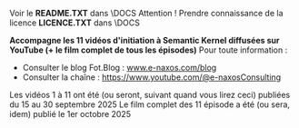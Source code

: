 Voir le **README.TXT** dans \DOCS
Attention ! Prendre connaissance de la licence **LICENCE.TXT** dans \DOCS

**Accompagne les 11 vidéos d'initiation à Semantic Kernel diffusées sur YouTube (+ le film complet de tous les épisodes)**
Pour toute information :
- Consulter le blog Fot.Blog :  www.e-naxos.com/blog
- Consulter la chaîne : https://www.youtube.com/@e-naxosConsulting

Les vidéos 1 à 11 ont été (ou seront, suivant quand vous lirez ceci) publiées du 15 au 30 septembre 2025
Le film complet des 11 épisode a été (ou sera, idem) publié le 1er octobre 2025
